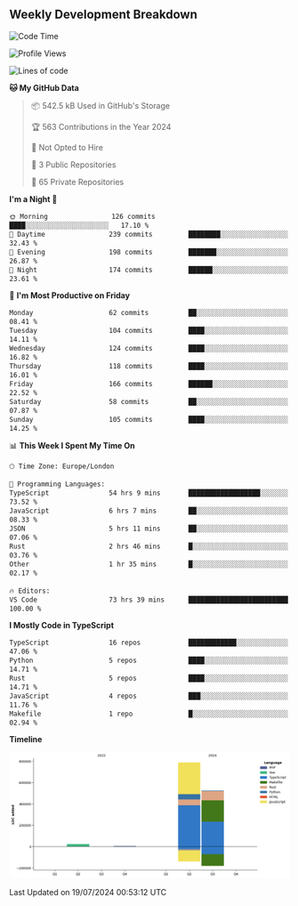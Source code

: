 


## Weekly Development Breakdown
<!--START_SECTION:waka-->
![Code Time](http://img.shields.io/badge/Code%20Time-818%20hrs%2045%20mins-blue)

![Profile Views](http://img.shields.io/badge/Profile%20Views-0-blue)

![Lines of code](https://img.shields.io/badge/From%20Hello%20World%20I%27ve%20Written-1.3%20million%20lines%20of%20code-blue)

**🐱 My GitHub Data** 

> 📦 542.5 kB Used in GitHub's Storage 
 > 
> 🏆 563 Contributions in the Year 2024
 > 
> 🚫 Not Opted to Hire
 > 
> 📜 3 Public Repositories 
 > 
> 🔑 65 Private Repositories 
 > 
**I'm a Night 🦉** 

```text
🌞 Morning                126 commits         ████░░░░░░░░░░░░░░░░░░░░░   17.10 % 
🌆 Daytime                239 commits         ████████░░░░░░░░░░░░░░░░░   32.43 % 
🌃 Evening                198 commits         ███████░░░░░░░░░░░░░░░░░░   26.87 % 
🌙 Night                  174 commits         ██████░░░░░░░░░░░░░░░░░░░   23.61 % 
```
📅 **I'm Most Productive on Friday** 

```text
Monday                   62 commits          ██░░░░░░░░░░░░░░░░░░░░░░░   08.41 % 
Tuesday                  104 commits         ████░░░░░░░░░░░░░░░░░░░░░   14.11 % 
Wednesday                124 commits         ████░░░░░░░░░░░░░░░░░░░░░   16.82 % 
Thursday                 118 commits         ████░░░░░░░░░░░░░░░░░░░░░   16.01 % 
Friday                   166 commits         ██████░░░░░░░░░░░░░░░░░░░   22.52 % 
Saturday                 58 commits          ██░░░░░░░░░░░░░░░░░░░░░░░   07.87 % 
Sunday                   105 commits         ████░░░░░░░░░░░░░░░░░░░░░   14.25 % 
```


📊 **This Week I Spent My Time On** 

```text
🕑︎ Time Zone: Europe/London

💬 Programming Languages: 
TypeScript               54 hrs 9 mins       ██████████████████░░░░░░░   73.52 % 
JavaScript               6 hrs 7 mins        ██░░░░░░░░░░░░░░░░░░░░░░░   08.33 % 
JSON                     5 hrs 11 mins       ██░░░░░░░░░░░░░░░░░░░░░░░   07.06 % 
Rust                     2 hrs 46 mins       █░░░░░░░░░░░░░░░░░░░░░░░░   03.76 % 
Other                    1 hr 35 mins        █░░░░░░░░░░░░░░░░░░░░░░░░   02.17 % 

🔥 Editors: 
VS Code                  73 hrs 39 mins      █████████████████████████   100.00 % 
```

**I Mostly Code in TypeScript** 

```text
TypeScript               16 repos            ████████████░░░░░░░░░░░░░   47.06 % 
Python                   5 repos             ████░░░░░░░░░░░░░░░░░░░░░   14.71 % 
Rust                     5 repos             ████░░░░░░░░░░░░░░░░░░░░░   14.71 % 
JavaScript               4 repos             ███░░░░░░░░░░░░░░░░░░░░░░   11.76 % 
Makefile                 1 repo              █░░░░░░░░░░░░░░░░░░░░░░░░   02.94 % 
```



**Timeline**

![Lines of Code chart](https://raw.githubusercontent.com/mars-arch/mars-arch/main/assets/bar_graph.png)


 Last Updated on 19/07/2024 00:53:12 UTC
<!--END_SECTION:waka-->
